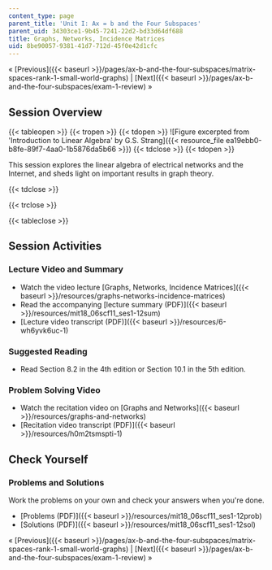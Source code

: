 ```yaml
---
content_type: page
parent_title: 'Unit I: Ax = b and the Four Subspaces'
parent_uid: 34303ce1-9b45-7241-22d2-bd33d64df688
title: Graphs, Networks, Incidence Matrices
uid: 8be90057-9381-41d7-712d-45f0e42d1cfc
---
```


« [Previous]({{< baseurl >}}/pages/ax-b-and-the-four-subspaces/matrix-spaces-rank-1-small-world-graphs) | [Next]({{< baseurl >}}/pages/ax-b-and-the-four-subspaces/exam-1-review) »

Session Overview
----------------

{{< tableopen >}}
{{< tropen >}}
{{< tdopen >}}
![Figure excerpted from 'Introduction to Linear Algebra' by G.S. Strang]({{< resource_file ea19ebb0-b8fe-89f7-4aa0-1b5876da5b66 >}})
{{< tdclose >}}
{{< tdopen >}}


This session explores the linear algebra of electrical networks and the Internet, and sheds light on important results in graph theory.


{{< tdclose >}}

{{< trclose >}}

{{< tableclose >}}

Session Activities
------------------

### Lecture Video and Summary

*   Watch the video lecture [Graphs, Networks, Incidence Matrices]({{< baseurl >}}/resources/graphs-networks-incidence-matrices)
*   Read the accompanying [lecture summary (PDF)]({{< baseurl >}}/resources/mit18_06scf11_ses1-12sum)
*   [Lecture video transcript (PDF)]({{< baseurl >}}/resources/6-wh6yvk6uc-1)

### Suggested Reading

*   Read Section 8.2 in the 4th edition or Section 10.1 in the 5th edition.

### Problem Solving Video

*   Watch the recitation video on [Graphs and Networks]({{< baseurl >}}/resources/graphs-and-networks)
*   [Recitation video transcript (PDF)]({{< baseurl >}}/resources/h0m2tsmspti-1)

Check Yourself
--------------

### Problems and Solutions

Work the problems on your own and check your answers when you're done.

*   [Problems (PDF)]({{< baseurl >}}/resources/mit18_06scf11_ses1-12prob)
*   [Solutions (PDF)]({{< baseurl >}}/resources/mit18_06scf11_ses1-12sol)

« [Previous]({{< baseurl >}}/pages/ax-b-and-the-four-subspaces/matrix-spaces-rank-1-small-world-graphs) | [Next]({{< baseurl >}}/pages/ax-b-and-the-four-subspaces/exam-1-review) »
